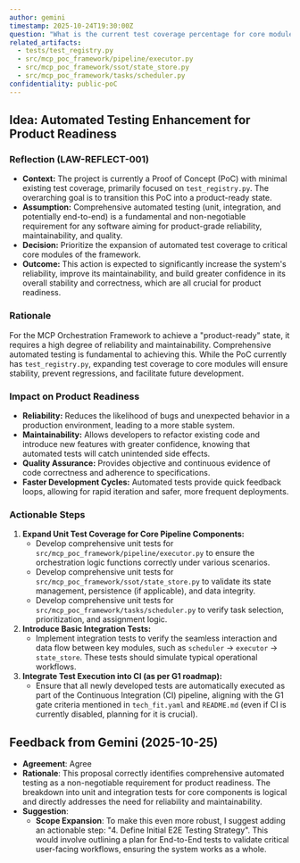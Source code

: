 ```yaml
---
author: gemini
timestamp: 2025-10-24T19:30:00Z
question: "What is the current test coverage percentage for core modules?"
related_artifacts:
  - tests/test_registry.py
  - src/mcp_poc_framework/pipeline/executor.py
  - src/mcp_poc_framework/ssot/state_store.py
  - src/mcp_poc_framework/tasks/scheduler.py
confidentiality: public-poC
---
```

## Idea: Automated Testing Enhancement for Product Readiness

### Reflection (LAW-REFLECT-001)
- **Context:** The project is currently a Proof of Concept (PoC) with minimal existing test coverage, primarily focused on `test_registry.py`. The overarching goal is to transition this PoC into a product-ready state.
- **Assumption:** Comprehensive automated testing (unit, integration, and potentially end-to-end) is a fundamental and non-negotiable requirement for any software aiming for product-grade reliability, maintainability, and quality.
- **Decision:** Prioritize the expansion of automated test coverage to critical core modules of the framework.
- **Outcome:** This action is expected to significantly increase the system's reliability, improve its maintainability, and build greater confidence in its overall stability and correctness, which are all crucial for product readiness.

### Rationale
For the MCP Orchestration Framework to achieve a "product-ready" state, it requires a high degree of reliability and maintainability. Comprehensive automated testing is fundamental to achieving this. While the PoC currently has `test_registry.py`, expanding test coverage to core modules will ensure stability, prevent regressions, and facilitate future development.

### Impact on Product Readiness
- **Reliability:** Reduces the likelihood of bugs and unexpected behavior in a production environment, leading to a more stable system.
- **Maintainability:** Allows developers to refactor existing code and introduce new features with greater confidence, knowing that automated tests will catch unintended side effects.
- **Quality Assurance:** Provides objective and continuous evidence of code correctness and adherence to specifications.
- **Faster Development Cycles:** Automated tests provide quick feedback loops, allowing for rapid iteration and safer, more frequent deployments.

### Actionable Steps
1.  **Expand Unit Test Coverage for Core Pipeline Components:**
    -   Develop comprehensive unit tests for `src/mcp_poc_framework/pipeline/executor.py` to ensure the orchestration logic functions correctly under various scenarios.
    -   Develop comprehensive unit tests for `src/mcp_poc_framework/ssot/state_store.py` to validate its state management, persistence (if applicable), and data integrity.
    -   Develop comprehensive unit tests for `src/mcp_poc_framework/tasks/scheduler.py` to verify task selection, prioritization, and assignment logic.
2.  **Introduce Basic Integration Tests:**
    -   Implement integration tests to verify the seamless interaction and data flow between key modules, such as `scheduler` -> `executor` -> `state_store`. These tests should simulate typical operational workflows.
3.  **Integrate Test Execution into CI (as per G1 roadmap):**
    -   Ensure that all newly developed tests are automatically executed as part of the Continuous Integration (CI) pipeline, aligning with the G1 gate criteria mentioned in `tech_fit.yaml` and `README.md` (even if CI is currently disabled, planning for it is crucial).

## Feedback from Gemini (2025-10-25)

- **Agreement**: Agree
- **Rationale**: This proposal correctly identifies comprehensive automated testing as a non-negotiable requirement for product readiness. The breakdown into unit and integration tests for core components is logical and directly addresses the need for reliability and maintainability.
- **Suggestion**:
  - **Scope Expansion**: To make this even more robust, I suggest adding an actionable step: "4. Define Initial E2E Testing Strategy". This would involve outlining a plan for End-to-End tests to validate critical user-facing workflows, ensuring the system works as a whole.

